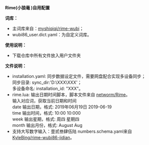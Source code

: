 **Rime(小狼毫 )自用配置**

**词库：**
  * 主词库来自：[myshiqiqi/rime-wubi](https://github.com/myshiqiqi/rime-wubi)；
  * wubi86_user.dict.yaml：为自定义词库。
    
**使用说明：**

  - 下载仓库中所有文件放入用户文件夹

**文件说明：**
  
  * installation.yaml: 同步数据设定文件，需要网盘配合实现多设备同步；    
    同步目录: sync_dir:'D:\XXX\XXX'；    
    多设备命名: installation_id: "XXX"。
  * rime.lua: 输出日期时间脚本，脚本文件来自 [networm/Rime](https://github.com/networm/Rime)。    
      输入对应词，获取当前日期和时间       
         date 输出日期，格式: 2019年06月19日 2019-06-19    
         time 输出时间，格式: 10:00 10:000    
         week 输出星期，格式: 周四 星期四    
         month 输出月份，格式: August Aug    
  * 支持大写数字输入：壹贰叁肆伍陆
    numbers.schema.yaml来自 [KyleBing/rime-wubi86-jidian](https://github.com/KyleBing/rime-wubi86-jidian?tab=readme-ov-file)。
